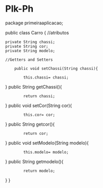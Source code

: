 # Plk-Ph
package primeiraaplicacao;

public class Carro {
//atributos
    
    private String chassi;
    private String cor;
    private String modelo;    

    //Getters and Setters
    
        public void setChassi(String chassi){
        
            this.chassi= chassi;
 }
        public String getChassi(){
        
            return chassi;
 }
        public void setCor(String cor){
        
            this.cor= cor;
 }
        public String getcor(){
        
            return cor;
 } 
        public void setModelo(String modelo){
        
            this.modelo= modelo;
 }
        public String getmodelo(){
        
            return modelo;
 }
}
